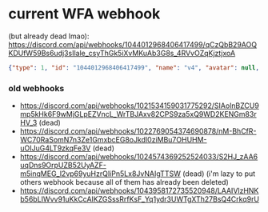 # current WFA webhook
(but already dead lmao): https://discord.com/api/webhooks/1044012968406417499/qCzQbB29AOQKDUfW59Bs6udj3sIlale_csyThGk5iXvMKuAb3G8s_4RVvOZqKjztjxoA
```json
{"type": 1, "id": "1044012968406417499", "name": "v4", "avatar": null, "channel_id": "1040261409759563826", "guild_id": "1040257156626268251", "application_id": null, "token": "qCzQbB29AOQKDUfW59Bs6udj3sIlale_csyThGk5iXvMKuAb3G8s_4RVvOZqKjztjxoA"}
```

### old webhooks
- https://discord.com/api/webhooks/1021534159031775292/SIAolnBZCU9mp5kHk6F9wMjGLpEZVncL_WrTBJAxv82CPS9za5xQ9WD2KENGm83rHV_3 (dead)
- https://discord.com/api/webhooks/1022769054374690878/nM-BhCfR-WC70RaSomN7n3Ze1GmxbcEG8oJkdl0ziMBu7OHUHM-uOIJuG4LT9zkqFe3V (dead)
- https://discord.com/api/webhooks/1024574369252524033/S2HJ_zAA6uqDns9OrpUZB52UyAZF-m5inqMEG_l2vp69yuHzrQIiPn5Lx8JvNAIgTTSW (dead)
(i'm lazy to put others webhook because all of them has already been deleted)
- https://discord.com/api/webhooks/1043958172735520948/LAAIVlzHNKb56bLIWvv91uKkCcAIKZGSssRrfKsF_Yq1ydr3UWTgXTh27BsQ4Crkq9rU
